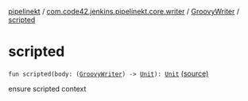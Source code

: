 [pipelinekt](../../index.md) / [com.code42.jenkins.pipelinekt.core.writer](../index.md) / [GroovyWriter](index.md) / [scripted](./scripted.md)

# scripted

`fun scripted(body: (`[`GroovyWriter`](index.md)`) -> `[`Unit`](https://kotlinlang.org/api/latest/jvm/stdlib/kotlin/-unit/index.html)`): `[`Unit`](https://kotlinlang.org/api/latest/jvm/stdlib/kotlin/-unit/index.html) [(source)](https://github.com/code42/pipelinekt/tree/master/core/src/main/kotlin/com/code42/jenkins/pipelinekt/core/writer/GroovyWriter.kt#L91)

ensure scripted context


